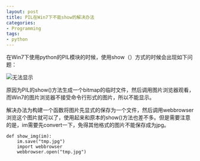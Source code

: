 ```yaml
---
layout: post
title: PIL在Win7下不能show的解决办法
categories:
- Programming
tags:
- python
---
```


在Win7下使用python的PIL模块的时候，使用show（）方式的时候会出现如下问题：

![无法显示](http://wpimg-wpimg.stor.sinaapp.com/original/f202d8757a1062de27911fd9f12afaec.png "无法显示图片")

原因为PIL的show()方法生成一个bitmap的临时文件，然后调用图片浏览器观看，而Win7的图片浏览器不接受命令行形式的图片，所以不能显示。

解决办法为构建一个函数将图片先显式的保存为一个文件，然后调用webbrowser浏览这个图片就可以了，使用起来和原本的show()方法也差不多。但是需要注意的是，im需要先convert一下，免得其他格式的图片不能保存成为jpg。

    def show_img(im):
        im.save("tmp.jpg")
        import webbrowser
        webbrowser.open("tmp.jpg")
